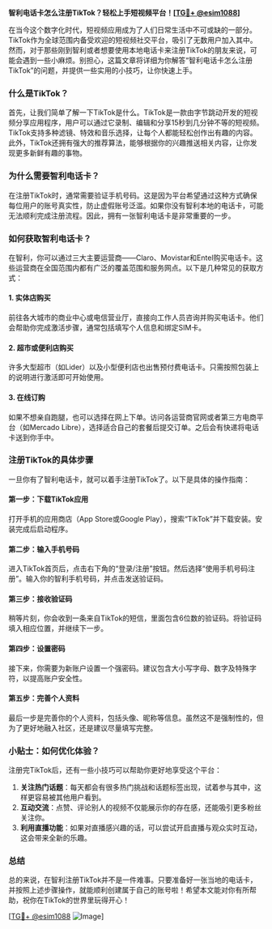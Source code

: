 **智利电话卡怎么注册TikTok？轻松上手短视频平台！[[TG💪+ @esim1088](https://t.me/s/esim1088)]**

在当今这个数字化时代，短视频应用成为了人们日常生活中不可或缺的一部分。TikTok作为全球范围内备受欢迎的短视频社交平台，吸引了无数用户加入其中。然而，对于那些刚到智利或者想要使用本地电话卡来注册TikTok的朋友来说，可能会遇到一些小麻烦。别担心，这篇文章将详细为你解答“智利电话卡怎么注册TikTok”的问题，并提供一些实用的小技巧，让你快速上手。

### 什么是TikTok？

首先，让我们简单了解一下TikTok是什么。TikTok是一款由字节跳动开发的短视频分享应用程序，用户可以通过它录制、编辑和分享15秒到几分钟不等的短视频。TikTok支持多种滤镜、特效和音乐选择，让每个人都能轻松创作出有趣的内容。此外，TikTok还拥有强大的推荐算法，能够根据你的兴趣推送相关内容，让你发现更多新鲜有趣的事物。

### 为什么需要智利电话卡？

在注册TikTok时，通常需要验证手机号码。这是因为平台希望通过这种方式确保每位用户的账号真实性，防止虚假账号泛滥。如果你没有智利本地的电话卡，可能无法顺利完成注册流程。因此，拥有一张智利电话卡是非常重要的一步。

### 如何获取智利电话卡？

在智利，你可以通过三大主要运营商——Claro、Movistar和Entel购买电话卡。这些运营商在全国范围内都有广泛的覆盖范围和服务网点。以下是几种常见的获取方式：

#### 1. 实体店购买
前往各大城市的商业中心或电信营业厅，直接向工作人员咨询并购买电话卡。他们会帮助你完成激活步骤，通常包括填写个人信息和绑定SIM卡。

#### 2. 超市或便利店购买
许多大型超市（如Lider）以及小型便利店也出售预付费电话卡。只需按照包装上的说明进行激活即可开始使用。

#### 3. 在线订购
如果不想亲自跑腿，也可以选择在网上下单。访问各运营商官网或者第三方电商平台（如Mercado Libre），选择适合自己的套餐后提交订单。之后会有快递将电话卡送到你手中。

### 注册TikTok的具体步骤

一旦你有了智利电话卡，就可以着手注册TikTok了。以下是具体的操作指南：

#### 第一步：下载TikTok应用
打开手机的应用商店（App Store或Google Play），搜索“TikTok”并下载安装。安装完成后启动程序。

#### 第二步：输入手机号码
进入TikTok首页后，点击右下角的“登录/注册”按钮。然后选择“使用手机号码注册”。输入你的智利手机号码，并点击发送验证码。

#### 第三步：接收验证码
稍等片刻，你会收到一条来自TikTok的短信，里面包含6位数的验证码。将验证码填入相应位置，并继续下一步。

#### 第四步：设置密码
接下来，你需要为新账户设置一个强密码。建议包含大小写字母、数字及特殊字符，以提高账户安全性。

#### 第五步：完善个人资料
最后一步是完善你的个人资料，包括头像、昵称等信息。虽然这不是强制性的，但为了更好地融入社区，还是建议尽量填写完整。

### 小贴士：如何优化体验？

注册完TikTok后，还有一些小技巧可以帮助你更好地享受这个平台：

1. **关注热门话题**：每天都会有很多热门挑战和话题标签出现，试着参与其中，这样更容易被其他用户看到。
2. **互动交流**：点赞、评论别人的视频不仅能展示你的存在感，还能吸引更多粉丝关注你。
3. **利用直播功能**：如果对直播感兴趣的话，可以尝试开启直播与观众实时互动，这会带来全新的乐趣。

### 总结

总的来说，在智利注册TikTok并不是一件难事。只要准备好一张当地的电话卡，并按照上述步骤操作，就能顺利创建属于自己的账号啦！希望本文能对你有所帮助，祝你在TikTok的世界里玩得开心！

[[TG💪+ @esim1088](https://t.me/s/esim1088) ![Image](https://i.postimg.cc/4NQfJmqS/Snipaste-2025-05-13-00-14-12.png)]